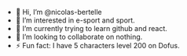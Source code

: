 - 👋 Hi, I’m @nicolas-bertelle
- 👀 I’m interested in e-sport and sport.
- 🌱 I’m currently trying to learn github and react.
- 💞️ I’m looking to collaborate on nothing.
- ⚡ Fun fact: I have 5 characters level 200 on Dofus.
